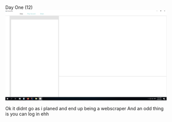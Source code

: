 Day One (12)
![D1](DiaryOfProgress/D1.png)

Ok it didnt go as i planed and end up being a webscraper
And an odd thing is you can log in ehh
